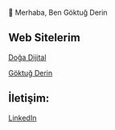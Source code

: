 👋 Merhaba, Ben Göktuğ Derin

<h2> Web Sitelerim </h2>
<a href="https://www.dogadijital.com/">Doğa Dijital</a>

<a href="https://www.goktugderin.com/">Göktuğ Derin</a> 

<h2> İletişim: </h2>
<a href="<a href="https://www.linkedin.com/in/goktugderin/">LinkedIn</a> 
